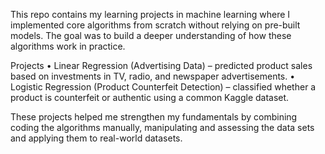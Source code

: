 This repo contains my learning projects in machine learning where I implemented core algorithms from scratch without relying on pre-built models. The goal was to build a deeper understanding of how these algorithms work in practice.

Projects
	•	Linear Regression (Advertising Data) – predicted product sales based on investments in TV, radio, and newspaper advertisements.
	•	Logistic Regression (Product Counterfeit Detection) – classified whether a product is counterfeit or authentic using a common Kaggle dataset.

These projects helped me strengthen my fundamentals by combining coding the algorithms manually, manipulating and assessing the data sets and applying them to real-world datasets.
